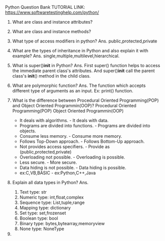 Python Question Bank
TUTORIAL LINK: https://www.softwaretestinghelp.com/python/
1. What are class and instance attributes?
2. What are class and instance methods?
3. What type of access modifiers in python?
Ans. public,protected,private
4. What are the types of inheritance in Python and also explain it with example? 
Ans. single,multiple,multilevel,hierarchical.
5. What is super()__init__ in Python?
Ans. First super() function helps to access the immediate parent class's attributes. And super()__init__ call the parent class's __init__() method in the child class.
6. What are polymorphic function?
Ans. The function which accepts different type of arguments as an input. Ex: print() function.
7. What is the difference between Procedural Oriented Programming(POP) and Object Oriented Programmin(OOP)?
    Procedural Oriented Programming(POP)                                Object Oriented Programmin(OOP)
    - It deals with algorithms.                                             - It deals with data.
    - Programs are divided into functions.                                  - Programs are divided into objects.
    - Consume less memory.                                                  - Consume more memory.
    - Follows Top-Down approach.                                            - Follows Bottom-Up approach.
    - Not provides access specifiers.                                       - Provide as (public,protected,private)
    - Overloading not possible.                                             - Overloading is possible.
    - Less secure.                                                          - More secure.
    - Data hiding is not possible.                                          - Data hiding is possible.
    - ex:C,VB,BASIC                                                         - ex:Python,C++,Java

8. Explain all data types in Python?
Ans. 
    1. Text type: str
    2. Numeric type: int,float,complex
    3. Sequence type: List,tuple,range
    4. Mapping type: dictionary
    5. Set type: set,frozenset
    6. Boolean type: bool
    7. Binary type: bytes,bytearray,memoryview
    8. None type: NoneType

9. 
